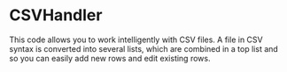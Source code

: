 # CSVHandler
This code allows you to work intelligently with CSV files. A file in CSV syntax is converted into several lists, which are combined in a top list and so you can easily add new rows and edit existing rows.
